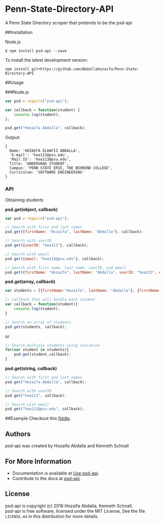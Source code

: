 # Penn-State-Directory-API
A Penn State Directory scraper that pretends to be the psd-api

##Installation

Node.js
```
$ npm install psd-api --save
```

To install the latest development version:
```
npm install git+https://github.com/Abdallahozaifa/Penn-State-Directory-API
```

##Usage

###Node.js

```javascript
var psd = require("psd-api");

var callback = function(student) {    
    console.log(student);
};

psd.get("Hozaifa Abdalla", callback);
```

Output:
```
{ 
  Name: 'HOZAIFA ELHAFIZ ABDALLA',
  'E-mail': 'hea113@psu.edu',
  'Mail ID': 'hea113@psu.edu',
  Title: 'UNDERGRAD STUDENT',
  Campus: 'PENN STATE ERIE, THE BEHREND COLLEGE',
  Curriculum: 'SOFTWARE ENGINEERING' 
}

```
### API

Obtaining students

**psd.get(object, callback)**
```javascript
var psd = require("psd-api");

// Search with first and last names
psd.get({firstName: "Hozaifa", lastName: "Abdalla"}, callback);

// Search with userID
psd.get({userID: "hea113"}, callback);

// Search with email
psd.get({email: "hea113@psu.edu"}, callback);

// Search with first name, last name, userID, and email
psd.get({firstName: "Hozaifa", lastName: "Abdalla", userID: "hea113", email: "hea113@psu.edu"}, callback);
```

**psd.get(array, callback)**

```javascript
var students = [{firstName:"Hozaifa", lastName: "Abdalla"}, {firstName: "Kenneth", lastName: "Schnall"}];

// callback that will handle each student 
var callback = function(student){
    console.log(student);
}

// Search an array of students 
psd.get(students, callback);

```
or
```javascript
// Search multiple students using iteration
for(var student in students){
    psd.get(student,callback);
}
```

**psd.get(string, callback)**
```javascript
// Search with first and last names
psd.get("Hozaifa Abdalla", callback);

// Search with userID
psd.get("hea113", callback);

// Search with email
psd.get("hea113@psu.edu", callback);
```

##Example
Checkout this [fiddle]().

Authors
-------
psd-api was created by Hozaifa Abdalla and Kenneth Schnall

For More Information
--------------------

+ Documentation is available at [Use psd-api](http://usejsdoc.org).
+ Contribute to the docs at [psd-api](https://github.com/Abdallahozaifa/Penn-State-Directory-API).

License
-------

psd-api is copyright (c) 2016 Hozaifa Abdalla, Kenneth Schnall. <br>psd-api is free software, licensed under the MIT License, See the file `LICENSE.md` in this distribution for more details.



